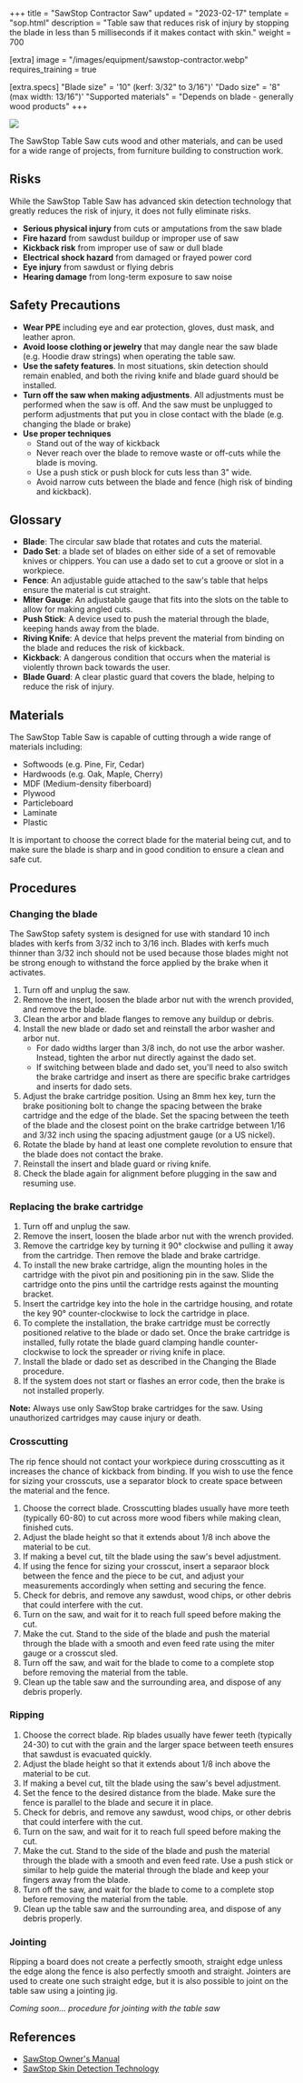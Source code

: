 +++
title = "SawStop Contractor Saw"
updated = "2023-02-17"
template = "sop.html"
description = "Table saw that reduces risk of injury by stopping the blade in less than 5 milliseconds if it makes contact with skin."
weight = 700

[extra]
image = "/images/equipment/sawstop-contractor.webp"
requires_training = true

[extra.specs]
"Blade size" = '10" (kerf: 3/32" to 3/16")'
"Dado size" = '8" (max width: 13/16")'
"Supported materials" = "Depends on blade - generally wood products"
+++

![](/images/equipment/sawstop-contractor.webp)

The SawStop Table Saw cuts wood and other materials, and can be used for a wide range of projects, from furniture building to construction work. 

## Risks

While the SawStop Table Saw has advanced skin detection technology that greatly reduces the risk of injury, it does not fully eliminate risks.

- **Serious physical injury** from cuts or amputations from the saw blade
- **Fire hazard** from sawdust buildup or improper use of saw
- **Kickback risk** from improper use of saw or dull blade
- **Electrical shock hazard** from damaged or frayed power cord
- **Eye injury** from sawdust or flying debris
- **Hearing damage** from long-term exposure to saw noise



## Safety Precautions

- **Wear PPE** including eye and ear protection, gloves, dust mask, and leather apron.
- **Avoid loose clothing or jewelry** that may dangle near the saw blade (e.g. Hoodie draw strings) when operating the table saw.
- **Use the safety features**. In most situations, skin detection should remain enabled, and both the riving knife and blade guard should be installed. 
- **Turn off the saw when making adjustments**. All adjustments must be performed when the saw is off. And the saw must be unplugged to perform adjustments that put you in close contact with the blade (e.g. changing the blade or brake)
- **Use proper techniques**
  - Stand out of the way of kickback
  - Never reach over the blade to remove waste or off-cuts while the blade is moving.
  - Use a push stick or push block for cuts less than 3" wide.
  - Avoid narrow cuts between the blade and fence (high risk of binding and kickback).

    

## Glossary

- **Blade**: The circular saw blade that rotates and cuts the material.
- **Dado Set**: a blade set of blades on either side of a set of removable knives or chippers. You can use a 
dado set to cut a groove or slot in a workpiece.
- **Fence**: An adjustable guide attached to the saw's table that helps ensure the material is cut straight.
- **Miter Gauge**: An adjustable gauge that fits into the slots on the table to allow for making angled cuts.
- **Push Stick**: A device used to push the material through the blade, keeping hands away from the blade.
- **Riving Knife**: A device that helps prevent the material from binding on the blade and reduces the risk of kickback.
- **Kickback**: A dangerous condition that occurs when the material is violently thrown back towards the user.
- **Blade Guard**: A clear plastic guard that covers the blade, helping to reduce the risk of injury.

## Materials

The SawStop Table Saw is capable of cutting through a wide range of materials including:

- Softwoods (e.g. Pine, Fir, Cedar)
- Hardwoods (e.g. Oak, Maple, Cherry)
- MDF (Medium-density fiberboard)
- Plywood
- Particleboard
- Laminate
- Plastic

It is important to choose the correct blade for the material being cut, and to make sure the blade is sharp and in good condition to ensure a clean and safe cut.


## Procedures

### Changing the blade

<article class="message is-warning">
  <div class="message-body">
    The SawStop safety system is designed for use with standard 10 inch blades with kerfs from 3/32 inch to 3/16 inch. Blades with kerfs much thinner than 3/32 inch should not be used because those blades might not be strong enough to withstand the force applied by the brake when it activates.
  </div>
</article>

1. Turn off and unplug the saw.
1. Remove the insert, loosen the blade arbor nut with the wrench provided, and remove the blade.
1. Clean the arbor and blade flanges to remove any buildup or debris.
1. Install the new blade or dado set and reinstall the arbor washer and arbor nut.
   - For dado widths larger than 3/8 inch, do not use the arbor washer. Instead, tighten the arbor nut directly against the dado set.
   - If switching between blade and dado set, you'll need to also switch the brake cartridge and insert as there are specific brake cartridges and inserts for dado sets.
1. Adjust the brake cartridge position. Using an 8mm hex key, turn the brake positioning bolt to change the spacing 
between the brake cartridge and the edge of the blade. Set the spacing between the teeth of the blade and the closest point on the brake cartridge between 1/16 and 3/32 inch using the spacing adjustment gauge (or a US nickel).
1. Rotate the blade by hand at least one complete revolution to ensure that the blade does not contact the brake.
1. Reinstall the insert and blade guard or riving knife.
1. Check the blade again for alignment before plugging in the saw and resuming use.


### Replacing the brake cartridge

1. Turn off and unplug the saw.
1. Remove the insert, loosen the blade arbor nut with the wrench provided.
1. Remove the cartridge key by turning it 90° clockwise and pulling it away from the cartridge. Then remove the blade and brake cartridge.
1. To install the new brake cartridge, align the mounting holes in the cartridge with the pivot pin and positioning pin in the saw. Slide the cartridge onto the pins until the cartridge rests against the mounting bracket. 
1. Insert the cartridge key into the hole in the cartridge housing, and rotate the key 90° counter-clockwise to lock the cartridge in place.
1. To complete the installation, the brake cartridge must be correctly positioned relative to the blade or dado set. 
Once the brake cartridge is installed, fully rotate the blade guard clamping handle counter-clockwise to lock 
the spreader or riving knife in place. 
1. Install the blade or dado set as described in the Changing the Blade procedure.
1. If the system does not start or flashes an error code, then the brake is not installed properly.

**Note:** Always use only SawStop brake cartridges for the saw. Using unauthorized cartridges may cause injury or death. 


### Crosscutting

<article class="message is-danger">
  <div class="message-body">
    The rip fence should not contact your workpiece during crosscutting as it increases the chance of kickback from binding. If you wish to use the fence for sizing your crosscuts, use a separator block to create space between the material and the fence.
  </div>
</article>


1. Choose the correct blade. Crosscutting blades usually have more teeth (typically 60-80) to cut across more wood fibers while making clean, finished cuts.
1. Adjust the blade height so that it extends about 1/8 inch above the material to be cut.
1. If making a bevel cut, tilt the blade using the saw's bevel adjustment.
1. If using the fence for sizing your crosscut, insert a separaor block between the fence and the piece to be cut, and adjust your measurements accordingly when setting and securing the fence.
1. Check for debris, and remove any sawdust, wood chips, or other debris that could interfere with the cut.
1. Turn on the saw, and wait for it to reach full speed before making the cut.
1. Make the cut. Stand to the side of the blade and push the material through the blade with a smooth and even feed rate using the miter gauge or a crosscut sled.
1. Turn off the saw, and wait for the blade to come to a complete stop before removing the material from the table.
1. Clean up the table saw and the surrounding area, and dispose of any debris properly.

### Ripping

1. Choose the correct blade. Rip blades usually have fewer teeth (typically 24-30) to cut with the grain and the larger space between teeth ensures that sawdust is evacuated quickly.
1. Adjust the blade height so that it extends about 1/8 inch above the material to be cut.
1. If making a bevel cut, tilt the blade using the saw's bevel adjustment.
1. Set the fence to the desired distance from the blade. Make sure the fence is parallel to the blade and secure it in place.
1. Check for debris, and remove any sawdust, wood chips, or other debris that could interfere with the cut.
1. Turn on the saw, and wait for it to reach full speed before making the cut.
1. Make the cut. Stand to the side of the blade and push the material through the blade with a smooth and even feed rate. Use a push stick or similar to help guide the material through the blade and keep your fingers away from the blade.
1. Turn off the saw, and wait for the blade to come to a complete stop before removing the material from the table.
1. Clean up the table saw and the surrounding area, and dispose of any debris properly.


### Jointing

Ripping a board does not create a perfectly smooth, straight edge unless the edge along the fence is also perfectly smooth and straight.
Jointers are used to create one such straight edge, but it is also possible to joint on the table saw using a jointing jig.

_Coming soon... procedure for jointing with the table saw_



## References

- [SawStop Owner's Manual](https://www.sawstop.com/wp-content/uploads/2021/10/Contractor_Saw_Manual_V2.0_CSA-ED201610_2022_2_.pdf)
- [SawStop Skin Detection Technology](https://www.sawstop.com/why-sawstop/the-technology/)

